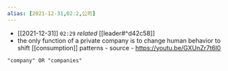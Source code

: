 ```yaml
---
alias: [2021-12-31,02:2,公司]
---
```


- [[2021-12-31]] `02:29` _related_ [[leader#^d42c58]]
- the only function of a private company is to change human behavior to shift [[consumption]] patterns - source - https://youtu.be/GXUnZr7t6l0
```query
"company" OR "companies"
```